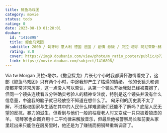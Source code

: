 ```yaml
---
title: 鲸鱼马戏团
category: movie
status: todo
rating: 0
date: 2023-08-10 01:28:01
douban:
  id: "1416898"
  title: 鲸鱼马戏团
  subtitle: 2000 / 匈牙利 意大利 德国 法国 / 剧情 悬疑 / 贝拉·塔尔 阿尼亚斯·赫拉尼茨基 / 拉尔斯·鲁道夫 彼得·菲茨
  rating: 8.8
  cover: https://img9.doubanio.com/view/photo/m_ratio_poster/public/p726224656.jpg
  link: https://movie.douban.com/subject/1416898/
---
```


Via tw Morgan 贝拉•塔尔，《撒旦探戈》片长七个小时我都满怀激情看完了，这部《鲸鱼马戏团》只有两个小时，中途我却产生了枯燥的情绪。
他的长镜头和调度都非常非常厉害，这一点没人可以否认，从第一个镜头开始我就已经被震撼了，但同一个镜头连续看五分钟确实考验人的精神专注度，特别是这个镜头并没有什么信息量，中途我的脑子就已经放空不知道在想什么了。
匈牙利的历史我不太了解，不过极权国家与生活在其中的人民什么样难道我们还能不了解吗？底层人民无望的反抗，暴力的滋生，但看到与他们一般的枯瘦老人时又变成一只只披着狼皮的羊。
钢琴家也企图弃用十二平均律来解放音乐，但最后他被警察局长和前妻从家里赶出来只能住在厨房里时，他还是为了赚钱而把钢琴重新调音了。